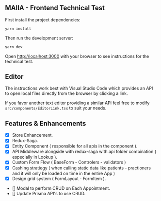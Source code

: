 ## MAIIA - Frontend Technical Test

First install the project dependencies:

```bash
yarn install
```

Then run the development server:

```bash
yarn dev
```

Open [http://localhost:3000](http://localhost:3000) with your browser to see instructions for the technical test.

## Editor

The instructions work best with Visual Studio Code which provides an API to open local files directly from the browser by clicking a link.

If you favor another text editor providing a similar API feel free to modify `src/components/EditorLink.tsx` to suit your needs.

## Features & Enhancements
- [x] Store Enhancement.
- [x] Redux-Saga.
- [x] Entity Component ( responsible for all apis in the component ).
- [x] API Middleware alongside with redux-saga with api folder combination ( especially in Lookup ).
- [x] Custom Form Flow ( BaseForm - Controlers - validators )
- [x] Cashing stratiegy ( when calling static data like patients - practioners and it will only be loaded on time in the entire App )
- [x] Design grid system ( FormLayout - FormItem ).
- [] Modal to perform CRUD on Each Appointment.
- [] Update Prisma API's to use CRUD.

